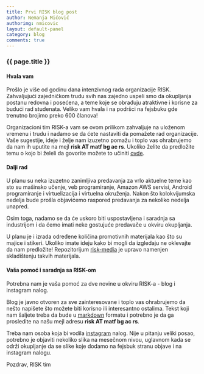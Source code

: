 ```yaml
---
title: Prvi RISK blog post
author: Nemanja Mićović
authorimg: nmicovic
layout: default-panel
category: blog
comments: true
---
```

### {{ page.title }}

#### Hvala vam
Prošlo je više od godinu dana intenzivnog rada organizacije RISK.
Zahvaljujući zajedničkom trudu svih nas zajedno uspeli smo da okupljanja postanu redovna
i posećena, a teme koje se obrađuju atraktivne i korisne za budući rad studenata.
Veliko vam hvala i na podršci na fejsbuku gde trenutno brojimo preko 600 članova!

Organizacioni tim RISK-a vam se ovom prilikom zahvaljuje na uloženom vremenu
i trudu i nadamo se da ćete nastaviti da pomažete rad organizacije.
Vaše sugestije, ideje i želje nam izuzetno pomažu i toplo vas ohrabrujemo
da nam ih uputite na mejl **risk AT matf bg ac rs**. Ukoliko želite da
predložite temu o kojo bi želeli da govorite možete to učiniti
<a href="{{site.baseurl}}/prijava_predavanja.html" target="_blank">ovde</a>.

#### Dalji rad
U planu su neka izuzetno zanimljiva predavanja za vrlo aktuelne teme
kao sto su mašinsko učenje, veb programiranje, Amazon AWS servisi, Android programiranje
i virtuelizacija i virtuelna okruženja. Nakon što kolokvijumska nedelja bude prošla
objavićemo raspored predavanja za nekoliko nedelja unapred.

Osim toga, nadamo se da će uskoro biti uspostavljena i saradnja sa industrijom
i da ćemo imati neke gostujuće predavače u okviru okupljanja.

U planu je i izrada određene količina promotivnih materijala kao što su majice i stikeri.
Ukoliko imate ideju kako bi mogli da izgledaju ne oklevajte da nam predložite!
Repozitorijum <a href="https://github.com/riskmatf/risk-media" target="_blank">risk-media</a>
je upravo namenjen skladištenju takvih materijala.

#### Vaša pomoć i saradnja sa RISK-om
Potrebna nam je vaša pomoć za dve novine u okviru RISK-a - blog i instagram nalog.

Blog je javno otvoren za sve zainteresovane i toplo vas ohrabrujemo da nešto napišete
što možete biti korisno ili interesantno ostalima. Tekst koji nam šaljete treba da bude
u <a href="https://guides.github.com/features/mastering-markdown/" target="_blank">markdown</a>
formatu i potrebno je da ga prosledite na našu mejl adresu **risk AT matf bg ac rs**.

Treba nam osoba koja bi vodila <a href="https://www.instagram.com/riskmatf/" target="_blank">instagram</a>
nalog. Nije u pitanju veliki posao, potrebno je objaviti nekoliko slika na mesečnom nivou,
uglavnom kada se održi okupljanje da se slike koje dodamo na fejsbuk stranu objave i na instagram nalogu.

Pozdrav,
RISK tim
